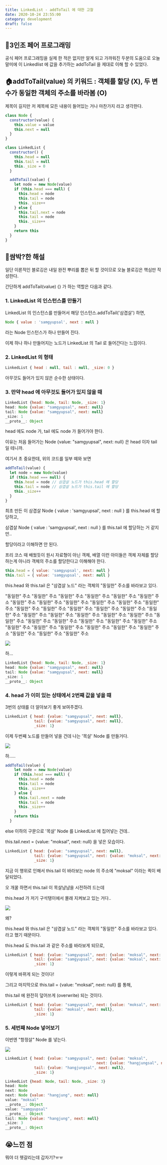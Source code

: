 ```yaml
---
title: LinkedList - addToTail 에 대한 고찰
date: 2020-10-24 23:55:00
category: development
draft: false
---
```


## 🤗3인조 페어 프로그래밍

공식 페어 프로그래밍을 실제 한 적은 없지만 알게 되고 가까워진 두분의 도움으로 오늘 말미에 이 Linkedlist 에 값을 추가하는 addToTail 을 제대로 이해 할 수 있었다.

## 🏠addToTail(value) 의 키워드 : 객체를 할당 (X), 두 변수가 동일한 객체의 주소를 바라봄 (O)

제목이 길지만 저 제목에 모든 내용이 들어있는 거나 마찬가지 라고 생각한다.

```js
class Node {
  constructor(value) {
    this.value = value
    this.next = null
  }
}

class LinkedList {
  constructor() {
    this.head = null
    this.tail = null
    this._size = 0
  }

  addToTail(value) {
    let node = new Node(value)
    if (this.head === null) {
      this.head = node
      this.tail = node
      this._size++
    } else {
      this.tail.next = node
      this.tail = node
      this._size++
    }
    return this
  }
}
```

## 🍒쌈박?한 해설

일단 이론적인 블로깅은 내일 완전 뿌리를 뽑은 뒤 할 것이므로 오늘 블로깅은 핵심만 작성한다.

간단하게 addToTail(value) {} 가 하는 역할은 다음과 같다.

### 1. LinkedList 의 인스턴스를 만들기

LinkedList 의 인스턴스를 만들어서 해당 인스턴스.addToTail('삼겹살') 하면,

```js
Node { value : 'samgyupsal', next : null }
```

라는 Node 인스턴스가 하나 만들어 진다.

이제 하나 하나 만들어지는 노드가 LinkedList 의 Tail 로 들어간다는 느낌이다.

### 2. LinkedList 의 형태

```js
LinkedList { head : null, tail : null, _size: 0 }
```

아무것도 들어가 있지 않은 순수한 상태이다.

### 3. 만약 head 에 아무것도 들어가 있지 않을 때

```js
LinkedList {head: Node, tail: Node, _size: 1}
head: Node {value: "samgyupsal", next: null}
tail: Node {value: "samgyupsal", next: null}
_size: 1
__proto__: Object
```

head 에도 node 가, tail 에도 node 가 들어가야 한다.

이유는 처음 들어가는 Node {value: "samgyupsal", next: null} 은 head 이자 tail 일 테니까.

여기서 초 중요한데, 위의 코드를 일부 떼와 보면

```js
addToTail(value) {
  let node = new Node(value)
  if (this.head === null) {
    this.head = node // 삼겹살 노드가 this.head 에 할당
    this.tail = node // 삼겹살 노드가 this.tail 에 할당
    this._size++
  }
}
```

최초 만든 이 삼겹살 Node { value : 'samgyupsal', next : null } 를 this.head 에 할당하고,

삼겹살 Node { value : 'samgyupsal', next : null } 를 this.tail 에 할당하는 거 같지만..

할당이라고 이해하면 안 된다.

프리 코스 때 배웠듯이 원시 자료형이 아닌 객체, 배열 이런 아이들은 객체 자체를 할당하는게 아니라 객체의 주소를 할당한다고 이해해야 한다.

```js
this.head = { value: 'samgyupsal', next: null }
this.tail = { value: 'samgyupsal', next: null }
```

this.head 와 this.tail 은 "삼겹살 노드" 라는 객체의 "동일한" 주소를 바라보고 있다.

"동일한" 주소 "동일한" 주소 "동일한" 주소 "동일한" 주소 "동일한" 주소 "동일한" 주소 "동일한" 주소 "동일한" 주소 "동일한" 주소 "동일한" 주소 "동일한" 주소 "동일한" 주소 "동일한" 주소 "동일한" 주소 "동일한" 주소 "동일한" 주소 "동일한" 주소 "동일한" 주소 "동일한" 주소 "동일한" 주소 "동일한" 주소 "동일한" 주소 "동일한" 주소 "동일한" 주소 "동일한" 주소 "동일한" 주소 "동일한" 주소 "동일한" 주소 "동일한" 주소 "동일한" 주소 "동일한" 주소 "동일한" 주소 "동일한" 주소 "동일한" 주소 "동일한" 주소 "동일한" 주소 "동일한" 주소 "동일한" 주소

![](https://pbs.twimg.com/media/EAo2Vv3UIAA3Dos.jpg)

하...

```js
LinkedList {head: Node, tail: Node, _size: 1}
head: Node {value: "samgyupsal", next: null}
tail: Node {value: "samgyupsal", next: null}
_size: 1
__proto__: Object
```

### 4. head 가 이미 있는 상태에서 2번째 값을 넣을 떄

3번의 상태를 더 알아보기 좋게 보여주겠다.

```js
LinkedList { head: {value: "samgyupsal", next: null},
             tail: {value: "samgyupsal", next: null},
             _size: 1}
```

이제 두번째 노드를 만들어 넣을 건데 나는 '목살' Node 를 만들거다.

![](https://cdn.crowdpic.net/list-thumb/thumb_l_21015AB7069B9BA07306776199881D79.jpg)

하.....

```js
addToTail(value) {
    let node = new Node(value)
    if (this.head === null) {
      this.head = node
      this.tail = node
      this._size++
    } else {
      this.tail.next = node
      this.tail = node
      this._size++
    }
    return this
  }
```

else 이하의 구문으로 '목살' Node 를 LinkedList 에 집어넣는 건데..

this.tail.next = {value: "moksal", next: null} 을 넣은 모습이다.

```js
LinkedList { head: {value: "samgyupsal", next: null},
             tail: {value: "samgyupsal", next: {value: "moksal", next: null}},
             _size: 1}
```

지금 이 행위로 인해서 this.tail 이 바라보는 node 의 주소에 "moksal" 이라는 퀵이 배달되었다.

오 개꿀 하면서 this.tail 이 목살냠냠을 시전하려 드는데

this.head 가 저기 구석탱이에서 몰래 지켜보고 있는 거다..

![](https://lh3.googleusercontent.com/proxy/Zat8gE1vpVdBlVrMfAdeRiPtSTu6Wu2SGuP1pfLiSzjGhs8r75b5DSYaoPm6K9kM27i2cy8-hCTqFSA3xBYoKFrWMVrfHjIGgXqwLOq0P-oZO2eVannr1gz3CvuKJN5T9KY4I_xtLxZOgngTGgE)

왜?

this.head 와 this.tail 은 "삼겹살 노드" 라는 객체의 "동일한" 주소를 바라보고 있다. 라고 했기 때문이다.

this.head 도 this.tail 과 같은 주소를 바라보게 되므로,

```js
LinkedList { head: {value: "samgyupsal", next: {value: "moksal", next: null}},
             tail: {value: "samgyupsal", next: {value: "moksal", next: null}},
             _size: 1}
```

이렇게 바뀌게 되는 것이다!

그리고 마지막으로 this.tail = {value: "moksal", next: null} 를 통해,

this.tail 에 완전히 덮어쓰게 (overwrite) 되는 것이다.

```js
LinkedList { head: {value: "samgyupsal", next: {value: "moksal", next: null}},
             tail: {value: "moksal", next: null},
             _size: 1}
```

### 5. 세번째 Node 넣어보기

이번엔 "항정살" Node 를 넣는다.

![](https://1.bp.blogspot.com/-rztT_rYj8qE/XhiGVLbYuKI/AAAAAAAOLPQ/6a6u6iuZquoImADzCDofwUfCFEFTZ5HrQCLcBGAsYHQ/s1600/2_018.jpg)

```js
LinkedList { head: {value: "samgyupsal", next: {value: "moksal",
                                         next: {value: "hangjungsal", next: null}}},
             tail: {value: "hangjungsal", next: null},
             _size: 1}
```

```js
LinkedList {head: Node, tail: Node, _size: 3}
head: Node
next: Node
next: Node {value: "hangjung", next: null}
value: "moksal"
__proto__: Object
value: "samgyupsal"
__proto__: Object
tail: Node {value: "hangjung", next: null}
_size: 3
__proto__: Object
```

## 😭느낀 점

뭐야 더 헷갈리는데 갑자기?ㅠㅠ

